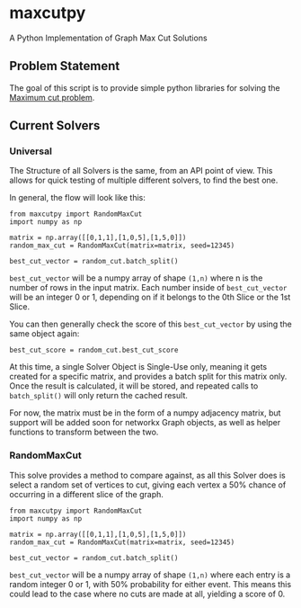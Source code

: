 # maxcutpy
 A Python Implementation of Graph Max Cut Solutions

## Problem Statement
The goal of this script is to provide simple python libraries for solving the [Maximum cut problem](https://en.wikipedia.org/wiki/Maximum_cut).

## Current Solvers

### Universal
The Structure of all Solvers is the same, from an API point of view.
This allows for quick testing of multiple different solvers, to find the best one.

In general, the flow will look like this:

    from maxcutpy import RandomMaxCut
    import numpy as np

    matrix = np.array([[0,1,1],[1,0,5],[1,5,0]])
    random_max_cut = RandomMaxCut(matrix=matrix, seed=12345)

    best_cut_vector = random_cut.batch_split()

`best_cut_vector` will be a numpy array of shape `(1,n)` where n is the number of rows in the input matrix. Each number inside of `best_cut_vector` will be an integer 0 or 1, depending on if it belongs to the 0th Slice or the 1st Slice.

You can then generally check the score of this `best_cut_vector` by using the same object again:

    best_cut_score = random_cut.best_cut_score

At this time, a single Solver Object is Single-Use only, meaning it gets created for a specific matrix, and provides a batch split for this matrix only. Once the result is calculated, it will be stored, and repeated calls to `batch_split()` will only return the cached result.

For now, the matrix must be in the form of a numpy adjacency matrix, but support will be added soon for networkx Graph objects, as well as helper functions to transform between the two.

### RandomMaxCut
This solve provides a method to compare against, as all this Solver does is select a random set of vertices to cut, giving each vertex a 50% chance of occurring in a different slice of the graph.

    from maxcutpy import RandomMaxCut
    import numpy as np

    matrix = np.array([[0,1,1],[1,0,5],[1,5,0]])
    random_max_cut = RandomMaxCut(matrix=matrix, seed=12345)

    best_cut_vector = random_cut.batch_split()

`best_cut_vector` will be a numpy array of shape `(1,n)` where each entry is a random integer 0 or 1, with 50% probability for either event. This means this could lead to the case where no cuts are made at all, yielding a score of 0.
